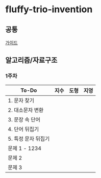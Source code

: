 # fluffy-trio-invention

## 공통
[가이드](./GUIDE.md)

## 알고리즘/자료구조

### 1주차
| To-Do | 지수 | 도형 | 지영 |
| ------- | ------- | ------ | ------ | 
|1. 문자 찾기| | | |
|2. 대소문자 변환| | | |
|3. 문장 속 단어| | | |
|4. 단어 뒤집기| | | |
|5. 특정 문자 뒤집기| | | |
|문제 1 - 1234 | | | |
|문제 2| | | |
|문제 3| | | |
